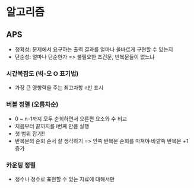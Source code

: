 # 알고리즘
## APS
- 정확성: 문제에서 요구하는 출력 결과를 얼마나 올바르게 구현할 수 있는지
- 단순성: 얼마나 단순한가 => 불필요한 조건문, 반복문들이 없느냐

### 시간복잡도 (빅-오 O 표기법)
- 가장 큰 영향력을 주는 최고차항 n만 표시

### 버블 정렬 (오름차순)
- 0 ~ n-1까지 모두 순회하면서 오른편 요소와 수 비교
- 처음부터 끝까지를 i번째 만큼 실행
- 첫 범위 잡기!! 
- 반복문의 순회 순서 잘 생각하기 => 안쪽 반복문 순회를 마쳐야 바깥쪽 반복문 +1 증가 

### 카운팅 정렬
- 정수나 정수로 표현할 수 있는 자료에 대해서만
